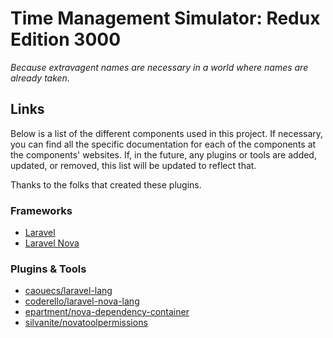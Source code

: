 # Time Management Simulator: Redux Edition 3000
_Because extravagent names are necessary in a world where names are already taken._

## Links
Below is a list of the different components used in this project. If necessary, you can find all the specific documentation for each of the components at the components' websites. If, in the future, any plugins or tools are added, updated, or removed, this list will be updated to reflect that.

Thanks to the folks that created these plugins.

### Frameworks
- [Laravel](https://laravel.com/docs/5.7)
- [Laravel Nova](https://nova.laravel.com/docs/1.0)

### Plugins & Tools
- [caouecs/laravel-lang](https://github.com/caouecs/laravel-lang)
- [coderello/laravel-nova-lang](https://github.com/coderello/laravel-nova-lang)
- [epartment/nova-dependency-container](https://github.com/epartment/nova-dependency-container)
- [silvanite/novatoolpermissions](https://github.com/silvanite/novatoolpermissions)